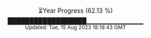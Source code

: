 <p align="center">
⏳Year Progress (62.13 %) <br>
██████████████████▁▁▁▁▁▁▁▁▁▁▁▁ <br>
<sub>Updated: Tue, 15 Aug 2023 18:18:43 GMT</sub>
</p>

